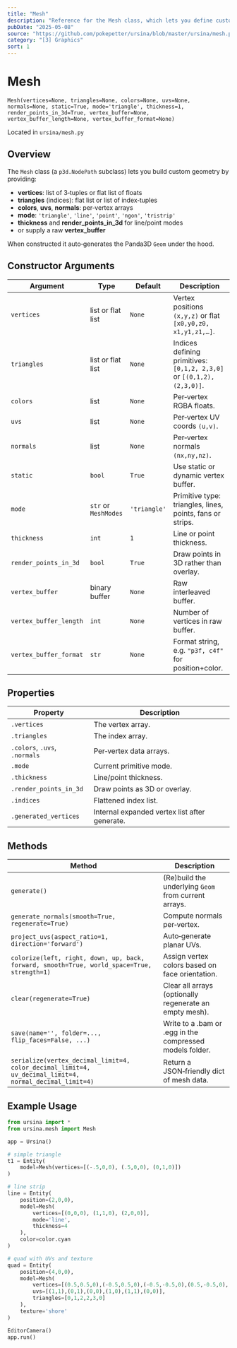```yaml
---
title: "Mesh"
description: "Reference for the Mesh class, which lets you define custom geometry (triangles, lines, points) by specifying vertices, indices, colors, UVs and normals."
pubDate: "2025-05-08"
source: "https://github.com/pokepetter/ursina/blob/master/ursina/mesh.py"
category: "[3] Graphics"
sort: 1
---
```


# Mesh

`Mesh(vertices=None, triangles=None, colors=None, uvs=None, normals=None, static=True, mode='triangle', thickness=1, render_points_in_3d=True, vertex_buffer=None, vertex_buffer_length=None, vertex_buffer_format=None)`

Located in `ursina/mesh.py`

## Overview

The `Mesh` class (a `p3d.NodePath` subclass) lets you build custom geometry by providing:

- **vertices**: list of 3‑tuples or flat list of floats  
- **triangles** (indices): flat list or list of index‑tuples  
- **colors**, **uvs**, **normals**: per‑vertex arrays  
- **mode**: `'triangle'`, `'line'`, `'point'`, `'ngon'`, `'tristrip'`  
- **thickness** and **render_points_in_3d** for line/point modes  
- or supply a raw **vertex_buffer**  

When constructed it auto‑generates the Panda3D `Geom` under the hood.

## Constructor Arguments

| Argument               | Type                   | Default      | Description                                                                  |
|------------------------|------------------------|--------------|------------------------------------------------------------------------------|
| `vertices`             | list or flat list      | `None`       | Vertex positions `(x,y,z)` or flat `[x0,y0,z0, x1,y1,z1,…]`.                  |
| `triangles`            | list or flat list      | `None`       | Indices defining primitives: `[0,1,2, 2,3,0]` or `[(0,1,2),(2,3,0)]`.         |
| `colors`               | list                   | `None`       | Per‑vertex RGBA floats.                                                      |
| `uvs`                  | list                   | `None`       | Per‑vertex UV coords `(u,v)`.                                                |
| `normals`              | list                   | `None`       | Per‑vertex normals `(nx,ny,nz)`.                                              |
| `static`               | `bool`                 | `True`       | Use static or dynamic vertex buffer.                                         |
| `mode`                 | `str` or `MeshModes`   | `'triangle'` | Primitive type: triangles, lines, points, fans or strips.                    |
| `thickness`            | `int`                  | `1`          | Line or point thickness.                                                     |
| `render_points_in_3d`  | `bool`                 | `True`       | Draw points in 3D rather than overlay.                                       |
| `vertex_buffer`        | binary buffer          | `None`       | Raw interleaved buffer.                                                      |
| `vertex_buffer_length` | `int`                  | `None`       | Number of vertices in raw buffer.                                            |
| `vertex_buffer_format` | `str`                  | `None`       | Format string, e.g. `"p3f, c4f"` for position+color.                         |

## Properties

| Property             | Description                                             |
|----------------------|---------------------------------------------------------|
| `.vertices`          | The vertex array.                                       |
| `.triangles`         | The index array.                                        |
| `.colors`, `.uvs`, `.normals` | Per‑vertex data arrays.                       |
| `.mode`              | Current primitive mode.                                 |
| `.thickness`         | Line/point thickness.                                   |
| `.render_points_in_3d` | Draw points as 3D or overlay.                         |
| `.indices`           | Flattened index list.                                   |
| `.generated_vertices`| Internal expanded vertex list after generate.           |

## Methods

| Method                                                                                     | Description                                                                                   |
|--------------------------------------------------------------------------------------------|-----------------------------------------------------------------------------------------------|
| `generate()`                                                                               | (Re)build the underlying `Geom` from current arrays.                                          |
| `generate_normals(smooth=True, regenerate=True)`                                           | Compute normals per‑vertex.                                                                   |
| `project_uvs(aspect_ratio=1, direction='forward')`                                          | Auto‑generate planar UVs.                                                                      |
| `colorize(left, right, down, up, back, forward, smooth=True, world_space=True, strength=1)` | Assign vertex colors based on face orientation.                                               |
| `clear(regenerate=True)`                                                                   | Clear all arrays (optionally regenerate an empty mesh).                                       |
| `save(name='', folder=..., flip_faces=False, ...)`                                         | Write to a .bam or .egg in the compressed models folder.                                      |
| `serialize(vertex_decimal_limit=4, color_decimal_limit=4, uv_decimal_limit=4, normal_decimal_limit=4)` | Return a JSON‑friendly dict of mesh data.                              |

## Example Usage

```python
from ursina import *
from ursina.mesh import Mesh

app = Ursina()

# simple triangle
t1 = Entity(
    model=Mesh(vertices=[(-.5,0,0), (.5,0,0), (0,1,0)])
)

# line strip
line = Entity(
    position=(2,0,0),
    model=Mesh(
        vertices=[(0,0,0), (1,1,0), (2,0,0)],
        mode='line',
        thickness=4
    ),
    color=color.cyan
)

# quad with UVs and texture
quad = Entity(
    position=(4,0,0),
    model=Mesh(
        vertices=[(0.5,0.5,0),(-0.5,0.5,0),(-0.5,-0.5,0),(0.5,-0.5,0),(0.5,0.5,0),(-0.5,-0.5,0)],
        uvs=[(1,1),(0,1),(0,0),(1,0),(1,1),(0,0)],
        triangles=[0,1,2,2,3,0]
    ),
    texture='shore'
)

EditorCamera()
app.run()
